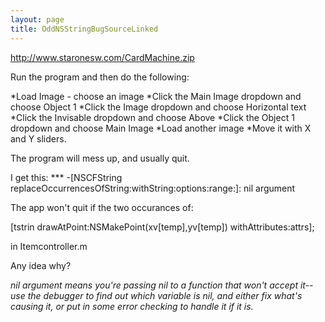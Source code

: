 ```yaml
---
layout: page
title: OddNSStringBugSourceLinked
---
```




http://www.staronesw.com/CardMachine.zip

Run the program and then do the following:


*Load Image - choose an image
*Click the Main Image dropdown and choose Object 1
*Click the Image dropdown and choose Horizontal text
*Click the Invisable dropdown and choose Above
*Click the Object 1 dropdown and choose Main Image
*Load another image
*Move it with X and Y sliders. 


The program will mess up, and usually quit.

I get this:    *** -[NSCFString replaceOccurrencesOfString:withString:options:range:]: nil argument

The app won't quit if the two occurances of:

[tstrin drawAtPoint:NSMakePoint(xv[temp],yv[temp]) withAttributes:attrs]; 

in Itemcontroller.m

Any idea why?

*nil argument means you're passing nil to a function that won't accept it-- use the debugger to find out which variable is nil, and either fix what's causing it, or put in some error checking to handle it if it is.*

